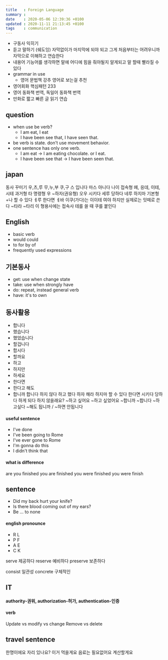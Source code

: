 ```yaml
---
title   : Foreign Language
summary :
date    : 2020-05-06 12:39:36 +0100
updated : 2020-11-11 21:13:45 +0100
tags    : communication
---
```


- 구동사 익히기
- 듣고 말하기 (쉐도잉) 자막없이가 마지막에 되야 되고 그게 처음부터는 어려우니까 자막으로 이해하고 연습한다
- 내용어 기능어를 생각하면 말에 어디에 힘을 줘야될지 알게되고 말 할때 빨라질 수 있다
- grammar in use
    - 영어 문법책 강추 영어로 보는걸 추천
- 영어회화 핵심패턴 233
- 영어 동화책 번역, 독일어 동화책 번역
- 만화로 짧고 빠른 글 읽기 연습

## question
- when use be verb?
    - I am eat, I eat
    - I have been see that, I have seen that.
- be verb is state. don't use movement behavior.
- one sentence has only one verb.
    - I am eat -> I am eating chocolate. or I eat.
    - I have been see that -> I have been seen that.

## japan
동사 꾸미기
우,츠,루 무,누,부 쿠,구 스
입니다 마스
아니다 나이
접속형 뗴, 응데, 이테, 시테
과거형 타
명령형 우
~하자(권유형) 오우
시키다 세루
당하다 네루
하지마 기본형+나
할 수 있다 ㅔ루
한다면 ㅔ바
이쿠(가다)는 이이테 여야 하지만 실제로는 잇떼로 쓴다
~타라
~타리
이 형용사에는 접속사 테를 쓸 때 쿠를 붙인다

## English
- basic verb
- would could
- to for by of
- frequently used expressions

## 기본동사
- get: use when change state
- take: use when strongly have
- do: repeat, instead general verb
- have: it's to own

## 동사활용
- 합니다
- 했습니다
- 했었습니다
- 할겁니다
- 합시다
- 할까요
- 하고
- 하지만
- 하세요
- 한다면
- 한다고 해도
- 합니까
합니다
하지 않다
하고
했다
하자
해라
하지마
할 수 있다
한다면
시키다
당하다
하게 되다
하지 않을래요?
~하고 싶어요
~하고 싶었어요
~합니까
~합니다
~하고싶다
~해도 됩니까 / ~하면 안됩니다


#### useful sentence
- I've done
- I've been going to Rome
- I've ever gone to Rome
- I'm gonna do this
- I didn't think that

#### what is difference
are you finished
you are finished
you were finished
you were finish

## sentence
- Did my back hurt your knife?
- Is there blood coming out of my ears?
- Be ... to none

#### english pronounce
- R L
- P F
- A E
- C K

serve 제공하다
reserve 예비하다
preserve 보존하다

consist 일관성
concrete 구체적인

## IT
#### authority-권위, authorization-허가, authentication-인증

#### verb
Update vs modify vs change
Remove vs delete

## travel sentence
한명이에요 자리 있나요?
이거 먹을게요
음료는 필요없어요
계산할게요
